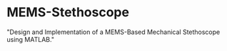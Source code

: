 # MEMS-Stethoscope
"Design and Implementation of a MEMS-Based Mechanical Stethoscope using MATLAB."
